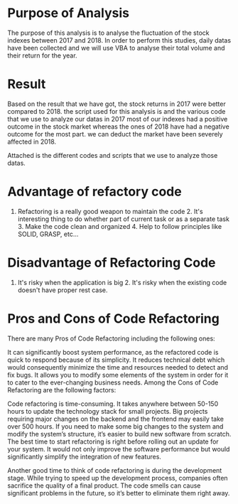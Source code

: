# Purpose of Analysis

The purpose of this analysis is to analyse the fluctuation of the stock indexes between 2017 and 2018. In order to perform this studies, daily datas have been collected and we will use VBA to analyse their total volume and their return for the year.


# Result

Based on the result that we have got, the stock returns in 2017 were better compared to 2018. the script used for this analysis is and the various code that we use to analyze our datas in 2017 most of our indexes had a positive outcome in the stock market whereas the ones of 2018 have had a negative outcome for the most part. we can deduct the market have been severely affected in 2018. 

Attached is the different codes and scripts that we use to analyze those datas.

# Advantage of refactory code

1. Refactoring is a really good weapon to maintain the code 2. It's interesting thing to do whether part of current task or as a separate task 3. Make the code clean and organized 4. Help to follow principles like SOLID, GRASP, etc...


# Disadvantage of Refactoring Code
1. It's risky when the application is big 2. It's risky when the existing code doesn't have proper rest case.

# Pros and Cons of Code Refactoring

There are many Pros of Code Refactoring including the following ones:

It can significantly boost system performance, as the refactored code is quick to respond because of its simplicity.
It reduces technical debt which would consequently minimize the time and resources needed to detect and fix bugs.
It allows you to modify some elements of the system in order for it to cater to the ever-changing business needs.
Among the Cons of Code Refactoring are the following factors:

Code refactoring is time-consuming. It takes anywhere between 50-150 hours to update the technology stack for small projects. Big projects requiring major changes on the backend and the frontend may easily take over 500 hours.
If you need to make some big changes to the system and modify the system’s structure, it’s easier to build new software from scratch.
The best time to start refactoring is right before rolling out an update for your system. It would not only improve the software performance but would significantly simplify the integration of new features.

Another good time to think of code refactoring is during the development stage. While trying to speed up the development process, companies often sacrifice the quality of a final product. The code smells can cause significant problems in the future, so it’s better to eliminate them right away.
